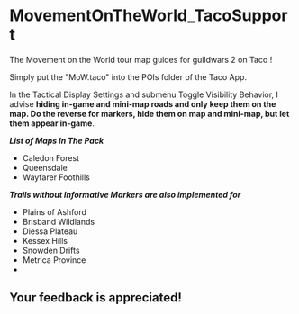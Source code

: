 # MovementOnTheWorld_TacoSupport
The Movement on the World tour map guides for guildwars 2 on Taco ! 

Simply put the "MoW.taco" into the POIs folder of the Taco App. 

In the Tactical Display Settings and submenu Toggle Visibility Behavior, I advise **hiding in-game and mini-map roads and only keep them on the map. Do the reverse for markers, hide them on map and mini-map, but let them appear in-game**. 

___List of Maps In The Pack___
- Caledon Forest
- Queensdale
- Wayfarer Foothills

___Trails without Informative Markers are also implemented for___
- Plains of Ashford
- Brisband Wildlands
- Diessa Plateau
- Kessex Hills
- Snowden Drifts 
- Metrica Province
- 
## **Your feedback is appreciated!**

